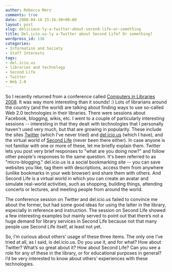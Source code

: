 ```yaml
---
author: Rebecca Merz
comments: true
date: 2008-04-16 15:16:30+00:00
layout: post
slug: delicious-ly-a-twitter-about-second-life-or-something
title: Del.icio.us-ly a-Twitter about Second Life? Or something?
wordpress_id: 116
categories:
- Information and Society
- Staff Interests
tags:
- del.icio.us
- libraries and technology
- Second Life
- Twitter
- Web 2.0
---
```


So I recently returned from a conference called [Computers in Libraries 2008](http://www.infotoday.com/CIL2008/). It was way more interesting than it sounds! :) Lots of librarians around the country (and the world) are talking about finding ways to use so-called Web 2.0 technologies in their libraries. There were sessions about Facebook, blogging, wikis, etc. I went to a couple of particularly interesting sessions -- interesting in that they dealt with technologies that I personally haven't used very much, but that are growing in popularity. These include the sites [Twitter](http://twitter.com//) (which I've never tried) and [del.icio.us](http://del.icio.us/) (which I have), and the virtual world of [Second Life](http://secondlife.com/) (never been there either). In case anyone is not familiar with one or more of these, let me briefly explain them. Twitter lets you post very brief responses to "what are you doing now?" and follow other people's responses to the same question. It's been referred to as "micro-blogging." del.icio.us is a social bookmarking site -- you can save websites you like, tag them with descriptions, access them from anywhere (unlike bookmarks in your web browser) and share them with others. And Second Life is a virtual world in which you can create an avatar and simulate real-world activities, such as shopping, building things, attending concerts or lectures, and meeting people from around the world.

The conference session on Twitter and del.icio.us failed to convince me about the former, but had some good ideas for using the latter in the library, especially in reference and instruction. The session on Second Life showed a few interesting examples but mainly served to point out that there’s not a huge demand for library services in Second Life because not that many people use Second Life itself, at least not yet.

So, I’m curious about others’ usage of these three items. The only one I’ve tried at all, as I said, is del.icio.us. Do you use it, and for what? How about Twitter? What’s so great about it? How about Second Life? Can you see a role for any of these in the library, or for educational purposes in general? I’d be very interested to know about others’ experiences with these technologies.

